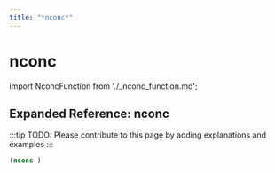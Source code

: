 ```yaml
---
title: "*nconc*"
---
```


# nconc

import NconcFunction from './_nconc_function.md';

<NconcFunction />

## Expanded Reference: nconc

:::tip
TODO: Please contribute to this page by adding explanations and examples
:::

```lisp
(nconc )
```
